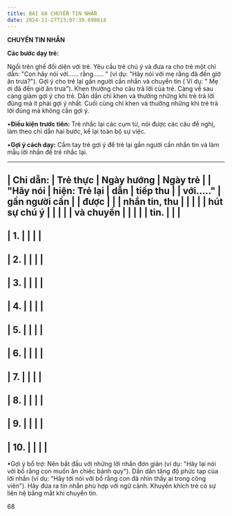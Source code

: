 ```yaml
---
title: BÀI 68 CHUYỂN TIN NHẮN
date: 2024-11-27T23:07:39.698614
---
```


**CHUYỂN TIN NHẮN**

**Các bước dạy trẻ:**

Ngồi trên ghế đối diện với trẻ. Yêu cầu trẻ chú ý và đưa ra cho trẻ
một chỉ dẫn: "Con hãy nói với...... rằng...... " (ví dụ: "Hãy nói
với mẹ rằng đã đến giờ ăn trưa?"). Gợi ý cho trẻ lại gần người cần
nhắn và chuyển tin ( Ví dụ: " Mẹ ơi đã đến giờ ăn trưa"). Khen thưởng
cho câu trả lời của trẻ. Càng về sau càng giảm gợi ý cho trẻ. Dần dần
chỉ khen và thưởng những khi trẻ trả lời đúng mà ít phải gợi ý nhất.
Cuối cùng chỉ khen và thưởng những khi trẻ trả lời đúng mà không cần
gợi ý.

•**Điều kiện trước tiên:** Trẻ nhắc lại các cụm từ, nói được các câu
đề nghị, làm theo chỉ dẫn hai bước, kể lại toàn bộ sự việc.

•**Gợi ý cách dạy:** Cầm tay trẻ gợi ý để trẻ lại gần người cần nhắn
tin và làm mẫu lời nhắn để trẻ nhắc lại.

-------------------------------------------------------------------------
| **Chỉ dẫn:**  | **Trẻ thực    | **Ngày hướng  | **Ngày trẻ    |
| "**Hãy nói    | hiện: Trẻ lại | dẫn**         | tiếp thu      |
| với.....**"  | gần người cần |                 | được**        |
|                 | nhắn tin, thu |                 |                 |
|                 | hút sự chú ý  |                 |                 |
|                 | và chuyển     |                 |                 |
|                 | tin.**        |                 |                 |
-------------------------------------------------------------------------
| 1.           |                 |                 |                 |
-------------------------------------------------------------------------
| 2.           |                 |                 |                 |
-------------------------------------------------------------------------
| 3.           |                 |                 |                 |
-------------------------------------------------------------------------
| 4.           |                 |                 |                 |
-------------------------------------------------------------------------
| 5.           |                 |                 |                 |
-------------------------------------------------------------------------
| 6.           |                 |                 |                 |
-------------------------------------------------------------------------
| 7.           |                 |                 |                 |
-------------------------------------------------------------------------
| 8.           |                 |                 |                 |
-------------------------------------------------------------------------
| 9.           |                 |                 |                 |
-------------------------------------------------------------------------
| 10.          |                 |                 |                 |
-------------------------------------------------------------------------

•Gợi ý bổ trợ: Nên bắt đầu với những lời nhắn đơn giản (ví dụ: "Hãy
lại nói với bố rằng con muốn ăn chiếc bánh quy"). Dần dần tăng độ phức
tạp của lời nhắn (ví dụ: "Hãy tới nói với bố rằng con đã nhìn thấy ai
trong công viên"). Hãy đưa ra tin nhẵn phù hợp với ngữ cảnh. Khuyến
khích trẻ có sự liên hệ bằng mắt khi chuyển tin.

68

